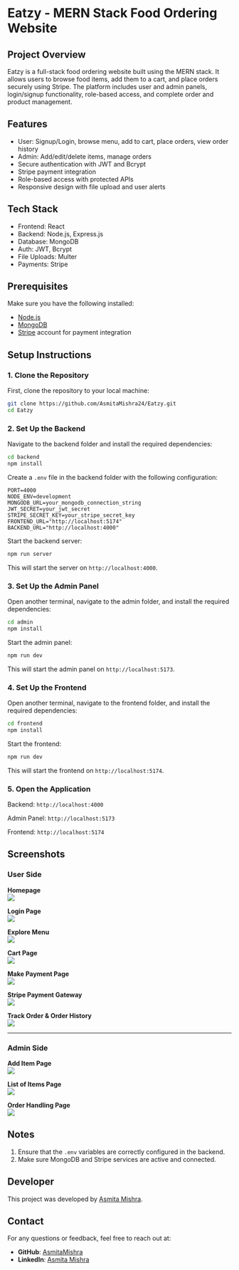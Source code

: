 # Eatzy - MERN Stack Food Ordering Website

## Project Overview

Eatzy is a full-stack food ordering website built using the MERN stack. It allows users to browse food items, add them to a cart, and place orders securely using Stripe. The platform includes user and admin panels, login/signup functionality, role-based access, and complete order and product management.

## Features

- User: Signup/Login, browse menu, add to cart, place orders, view order history
- Admin: Add/edit/delete items, manage orders
- Secure authentication with JWT and Bcrypt
- Stripe payment integration
- Role-based access with protected APIs
- Responsive design with file upload and user alerts

## Tech Stack

- Frontend: React  
- Backend: Node.js, Express.js  
- Database: MongoDB  
- Auth: JWT, Bcrypt  
- File Uploads: Multer  
- Payments: Stripe

## Prerequisites
Make sure you have the following installed:
- [Node.js](https://nodejs.org/)
- [MongoDB](https://www.mongodb.com/)
- [Stripe](https://stripe.com/docs/keys) account for payment integration

## Setup Instructions

### 1. Clone the Repository
First, clone the repository to your local machine:
```bash
git clone https://github.com/AsmitaMishra24/Eatzy.git
cd Eatzy
```

### 2. Set Up the Backend
Navigate to the backend folder and install the required dependencies:
```bash
cd backend
npm install
```

Create a ```.env``` file in the backend folder with the following configuration:
```.env
PORT=4000
NODE_ENV=development
MONGODB_URL=your_mongodb_connection_string
JWT_SECRET=your_jwt_secret
STRIPE_SECRET_KEY=your_stripe_secret_key
FRONTEND_URL="http://localhost:5174"
BACKEND_URL="http://localhost:4000"
```

Start the backend server:
```bash
npm run server
```
This will start the server on ```http://localhost:4000```.


### 3. Set Up the Admin Panel
Open another terminal, navigate to the admin folder, and install the required dependencies:
```bash
cd admin
npm install
```

Start the admin panel:
```bash
npm run dev
```

This will start the admin panel on ```http://localhost:5173```.

### 4. Set Up the Frontend
Open another terminal, navigate to the frontend folder, and install the required dependencies:
```bash
cd frontend
npm install
```

Start the frontend:
```bash
npm run dev
```

This will start the frontend on ```http://localhost:5174```.

### 5. Open the Application

Backend: ```http://localhost:4000```

Admin Panel: ```http://localhost:5173```

Frontend: ```http://localhost:5174```

## Screenshots

### User Side

**Homepage**  
<img src="https://github.com/user-attachments/assets/3a19b45a-b501-4d36-a768-69145ae4f888"/>

**Login Page**  
<img src="https://github.com/user-attachments/assets/2bc2970d-e2a0-4e09-b39d-132d6959f079"/>

**Explore Menu**  
<img src="https://github.com/user-attachments/assets/6de90521-89fc-452b-8e9c-0bed795a3693"/>

**Cart Page**  
<img src="https://github.com/user-attachments/assets/516c7292-150c-4bcb-8f72-8d4b1634f285"/>

**Make Payment Page**  
<img src="https://github.com/user-attachments/assets/9f5e273e-7fde-43b3-ba3d-6bd3a79a8cde"/>

**Stripe Payment Gateway**  
<img src="https://github.com/user-attachments/assets/7ca90bcd-d065-4e64-a524-929c6bb265e9"/>

**Track Order & Order History**  
<img src="https://github.com/user-attachments/assets/95926a2b-8758-42fd-9923-a0fcb54e035a"/>

---

### Admin Side

**Add Item Page**  
<img src="https://github.com/user-attachments/assets/46f48ffc-a53d-43c2-aa31-ad51290f1a86"/>

**List of Items Page**  
<img src="https://github.com/user-attachments/assets/460c7c27-444e-43d3-958b-aa8158342016"/>

**Order Handling Page**  
<img src="https://github.com/user-attachments/assets/ec4a186f-9485-4c76-82e1-f8a47537027a"/>

## Notes

1. Ensure that the `.env` variables are correctly configured in the backend.
2. Make sure MongoDB and Stripe services are active and connected.

## Developer

This project was developed by [Asmita Mishra](https://github.com/AsmitaMishra24).

## Contact

For any questions or feedback, feel free to reach out at:
- **GitHub**: [AsmitaMishra](https://github.com/AsmitaMishra24)
- **LinkedIn**: [Asmita Mishra](https://www.linkedin.com/in/asmitamishra1/)
